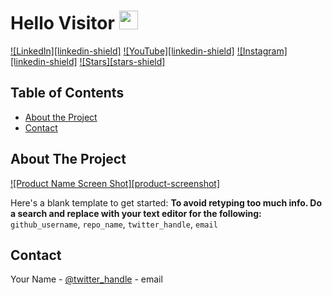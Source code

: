 # Hello Visitor <img src="https://raw.githubusercontent.com/MartinHeinz/MartinHeinz/master/wave.gif" width="30px">

<!--
**shantanutyagi67/shantanutyagi67** is a ✨ _special_ ✨ repository because its `README.md` (this file) appears on your GitHub profile.
-->

<!-- PROJECT SHIELDS -->

[![LinkedIn][linkedin-shield]](https://www.linkedin.com/in/shantanu-tyagi-166322175/)
[![YouTube][linkedin-shield]](https://www.youtube.com/channel/UCCZ_m9lTc2GrSINxnQxHxqA)
[![Instagram][linkedin-shield]](https://www.instagram.com/geeksa67/)
[![Stars][stars-shield]](https://github.com/shantanutyagi67?tab=stars)

<!-- TABLE OF CONTENTS -->
## Table of Contents

* [About the Project](#about-the-project)
* [Contact](#contact)

<!-- ABOUT THE PROJECT -->
## About The Project

[![Product Name Screen Shot][product-screenshot]](https://example.com)

Here's a blank template to get started:
**To avoid retyping too much info. Do a search and replace with your text editor for the following:**
`github_username`, `repo_name`, `twitter_handle`, `email`

<!-- CONTACT -->
## Contact

Your Name - [@twitter_handle](https://twitter.com/twitter_handle) - email
